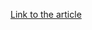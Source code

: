 [Link to the article](https://threat.boutique/2024/11/scalable-snapshot-management-in-the-cloud-for-windows-and-linux-systems-best-practices-for-data-security-and-forensics)
